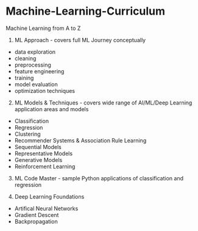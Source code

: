# Machine-Learning-Curriculum
Machine Learning from A to Z

1) ML Approach - covers full ML Journey conceptually 
- data exploration
- cleaning
- preprocessing
- feature engineering
- training
- model evaluation
- optimization techniques

2) ML Models & Techniques - covers wide range of AI/ML/Deep Learning application areas and models
- Classification
- Regression
- Clustering
- Recommender Systems & Association Rule Learning
- Sequential Models
- Representative Models
- Generative Models
- Reinforcement Learning

3) ML Code Master - sample Python applications of classification and regression

4) Deep Learning Foundations
- Artifical Neural Networks
- Gradient Descent
- Backpropagation
